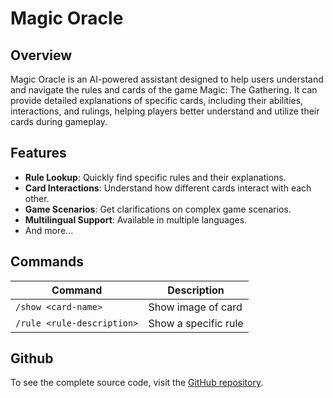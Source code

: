 # Magic Oracle

## Overview

Magic Oracle is an AI-powered assistant designed to help users understand and navigate the rules and cards of the game Magic: The Gathering. It can provide detailed explanations of specific cards, including their abilities, interactions, and rulings, helping players better understand and utilize their cards during gameplay.

## Features

- **Rule Lookup**: Quickly find specific rules and their explanations.
- **Card Interactions**: Understand how different cards interact with each other.
- **Game Scenarios**: Get clarifications on complex game scenarios.
- **Multilingual Support**: Available in multiple languages.
- And more...

## Commands

| Command                    | Description          |
| -------------------------- | -------------------- |
| `/show <card-name>`        | Show image of card   |
| `/rule <rule-description>` | Show a specific rule |

## Github

To see the complete source code, visit the [GitHub repository](https://github.com/chainlit/mtg-rules-assistant).
